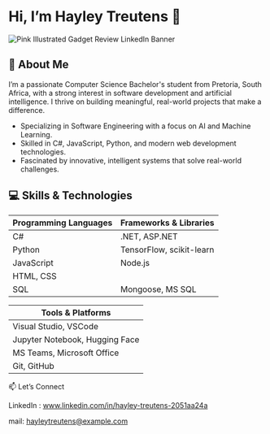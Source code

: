 # Hi, I’m Hayley Treutens 👋
![Pink Illustrated Gadget Review LinkedIn Banner](https://github.com/user-attachments/assets/1a5e384b-a14c-4947-86d4-e17d50a89807)

## 🌸 About Me

I’m a passionate Computer Science Bachelor's student from Pretoria, South Africa, with a strong interest in software development and artificial intelligence. I thrive on building meaningful, real-world projects that make a difference.

   - Specializing in Software Engineering with a focus on AI and Machine Learning.
   - Skilled in C#, JavaScript, Python, and modern web development technologies.
   - Fascinated by innovative, intelligent systems that solve real-world challenges.


## 💻 Skills & Technologies

| Programming Languages    |  Frameworks & Libraries   |
|--------------------------|---------------------------|
| C#                       | .NET, ASP.NET             |
| Python                   | TensorFlow, scikit-learn  |
| JavaScript               | Node.js                   |
| HTML, CSS                |                           |
| SQL                      |Mongoose, MS SQL           |


| Tools & Platforms                |
|----------------------------------|
| Visual Studio, VSCode            |
| Jupyter Notebook, Hugging Face   |
| MS Teams, Microsoft Office       |
| Git, GitHub                      |


📫 Let’s Connect

   LinkedIn : www.linkedin.com/in/hayley-treutens-2051aa24a
   
   mail: hayleytreutens@example.com
